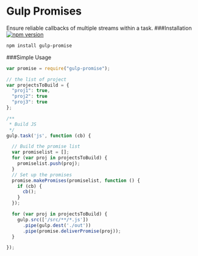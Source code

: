 Gulp Promises
===================
Ensure reliable callbacks of multiple streams within a task.
###Installation &nbsp;  [![npm version](https://badge.fury.io/js/gulp-promise.svg)](http://badge.fury.io/js/gulp-promise)
```sh
npm install gulp-promise
```
###Simple Usage
```javascript
var promise = require("gulp-promise");

// the list of project
var projectsToBuild = {
  "proj1": true,
  "proj2": true
  "proj3": true
};

/**
 * Build JS
 */
gulp.task('js', function (cb) {

  // Build the promise list
  var promiselist = [];
  for (var proj in projectsToBuild) {
    promiselist.push(proj);
  }
  // Set up the promises
  promise.makePromises(promiselist, function () {
    if (cb) {
      cb();
    }
  });

  for (var proj in projectsToBuild) {
    gulp.src(['/src/**/*.js'])
      .pipe(gulp.dest('./out'))
      .pipe(promise.deliverPromise(proj));
  }

});
```

